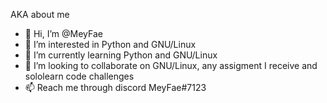 
AKA about me
- 👋 Hi, I’m @MeyFae
- 👀 I’m interested in Python and GNU/Linux
- 🌱 I’m currently learning Python and GNU/Linux 
- 💞️ I’m looking to collaborate on GNU/Linux, any assigment I receive and sololearn code challenges 
- 📫 Reach me through discord MeyFae#7123

<!---
MeyFae/MeyFae is a ✨ special ✨ repository because its `README.md` (this file) appears on your GitHub profile.
You can click the Preview link to take a look at your changes.
--->
